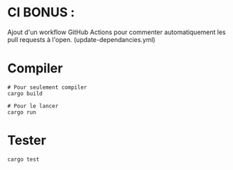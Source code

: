 # CI BONUS :
Ajout d'un workflow GitHub Actions pour commenter automatiquement les pull requests à l'open. (update-dependancies.yml)


# Compiler

```
# Pour seulement compiler
cargo build

# Pour le lancer
cargo run
```

# Tester

```
cargo test
```

